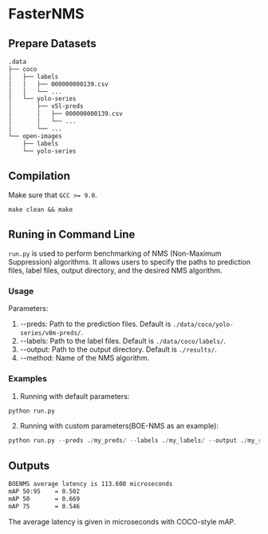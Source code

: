 # FasterNMS

## Prepare Datasets
```txt
.data
├── coco
│   ├── labels
│   │   ├── 000000000139.csv
│   │   └── ...
│   └── yolo-series
│       ├── v5l-preds
│       │   ├── 000000000139.csv
│       │   └── ...
│       └── ...
└── open-images
    ├── labels
    └── yolo-series
```
## Compilation
Make sure that ``GCC >= 9.0``.
```shell
make clean && make
```

## Runing in Command Line

``run.py`` is used to perform benchmarking of NMS (Non-Maximum Suppression) algorithms. It allows users to specify the paths to prediction files, label files, output directory, and the desired NMS algorithm.

### Usage

Parameters:
1. --preds: Path to the prediction files. Default is ``./data/coco/yolo-series/v8m-preds/``.
2. --labels: Path to the label files. Default is ``./data/coco/labels/``.
3. --output: Path to the output directory. Default is ``./results/``.
4. --method: Name of the NMS algorithm. 

### Examples

1. Running with default parameters:
```python
python run.py
```

2. Running with custom parameters(BOE-NMS as an example):
```python
python run.py --preds ./my_preds/ --labels ./my_labels/ --output ./my_results/ --method BOENMS
```

## Outputs
```txt
BOENMS average latency is 113.608 microseconds
mAP 50:95    = 0.502
mAP 50       = 0.669
mAP 75       = 0.546
```
The average latency is given in microseconds with COCO-style mAP. 